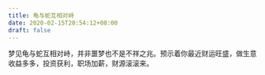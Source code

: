 ```yaml
---
title: 龟与蛇互相对峙
date: 2020-02-15T20:54:12+08:00
draft: false
---
```


梦见龟与蛇互相对峙，并非噩梦也不是不祥之兆。预示着你最近财运旺盛，做生意收益多多，投资获利，职场加薪，财源滚滚来。